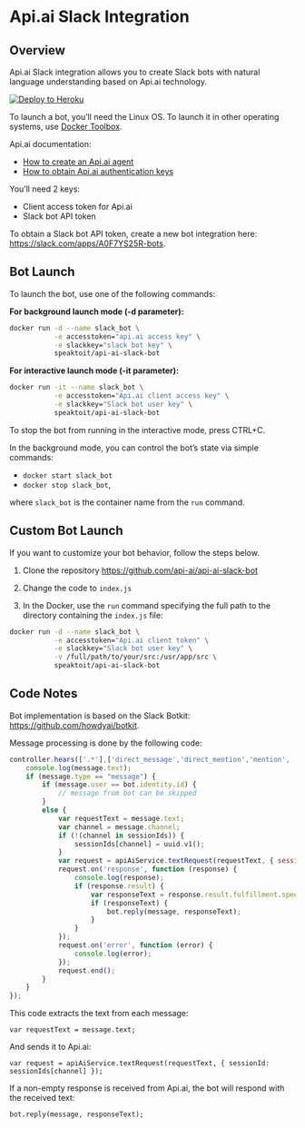 # Api.ai Slack Integration

## Overview

Api.ai Slack integration allows you to create Slack bots with natural language understanding based on Api.ai technology.

[![Deploy to Heroku](https://www.herokucdn.com/deploy/button.svg)](https://heroku.com/deploy)

To launch a bot, you’ll need the Linux OS. To launch it in other operating systems, use [Docker Toolbox](https://www.docker.com/products/docker-toolbox).

Api.ai documentation:

- [How to create an Api.ai agent](https://docs.api.ai/docs/get-started#step-1-create-agent)
- [How to obtain Api.ai authentication keys](https://docs.api.ai/docs/authentication)

You’ll need 2 keys:

- Client access token for Api.ai
- Slack bot API token

To obtain a Slack bot API token, create a new bot integration here: https://slack.com/apps/A0F7YS25R-bots.

## Bot Launch

To launch the bot, use one of the following commands:

**For background launch mode (-d parameter):**

```sh
docker run -d --name slack_bot \
           -e accesstoken="api.ai access key" \
           -e slackkey="slack bot key" \
           speaktoit/api-ai-slack-bot
```

**For interactive launch mode (-it parameter):**

```sh
docker run -it --name slack_bot \
           -e accesstoken="Api.ai client access key" \
           -e slackkey="Slack bot user key" \
           speaktoit/api-ai-slack-bot
```

To stop the bot from running in the interactive mode, press CTRL+C.

In the background mode, you can control the bot’s state via simple commands:


- `docker start slack_bot`
- `docker stop slack_bot`,

where `slack_bot` is the container name from the `run` command.

## Custom Bot Launch

If you want to customize your bot behavior, follow the steps below.

1. Clone the repository https://github.com/api-ai/api-ai-slack-bot 

2. Change the code to `index.js`

3. In the Docker, use the `run` command specifying the full path to the directory containing the `index.js` file:

```sh
docker run -d --name slack_bot \
           -e accesstoken="Api.ai client token" \
           -e slackkey="Slack bot user key" \
           -v /full/path/to/your/src:/usr/app/src \
           speaktoit/api-ai-slack-bot
```

## Code Notes

Bot implementation is based on the Slack Botkit: https://github.com/howdyai/botkit.

Message processing is done by the following code:

```javascript
controller.hears(['.*'],['direct_message','direct_mention','mention', 'ambient'], function(bot,message) {
    console.log(message.text);
    if (message.type == "message") {
        if (message.user == bot.identity.id) {
            // message from bot can be skipped
        }
        else {
            var requestText = message.text;
            var channel = message.channel;
            if (!(channel in sessionIds)) {
                sessionIds[channel] = uuid.v1();
            }
            var request = apiAiService.textRequest(requestText, { sessionId: sessionIds[channel] });
            request.on('response', function (response) {
                console.log(response);
                if (response.result) {
                    var responseText = response.result.fulfillment.speech;
                    if (responseText) {
                        bot.reply(message, responseText);
                    }
                }
            });
            request.on('error', function (error) {
                console.log(error);
            });
            request.end();
        }
    }
});
```

This code extracts the text from each message:

`var requestText = message.text;`

And sends it to Api.ai:

`var request = apiAiService.textRequest(requestText, { sessionId: sessionIds[channel] });`

If a non-empty response is received from Api.ai, the bot will respond with the received text:

`bot.reply(message, responseText);`
